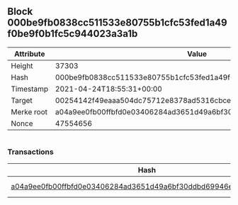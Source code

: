 ## Block 000be9fb0838cc511533e80755b1cfc53fed1a49f0be9f0b1fc5c944023a3a1b

Attribute | Value
--- | ---
Height | 37303
Hash | 000be9fb0838cc511533e80755b1cfc53fed1a49f0be9f0b1fc5c944023a3a1b
Timestamp | 2021-04-24T18:55:31+00:00
Target | 00254142f49eaaa504dc75712e8378ad5316cbcead634704b3734b6271167cc4
Merke root | a04a9ee0fb00ffbfd0e03406284ad3651d49a6bf30ddbd69946ee83f0fd77023
Nonce | 47554656

```

```

### Transactions

Hash | Amount
--- | ---
[a04a9ee0fb00ffbfd0e03406284ad3651d49a6bf30ddbd69946ee83f0fd77023](a04a9ee0fb00ffbfd0e03406284ad3651d49a6bf30ddbd69946ee83f0fd77023.md) | 10.00000000 SKEPTI 
